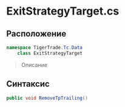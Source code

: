 
# ExitStrategyTarget.cs
## Расположение
```csharp
namespace TigerTrade.Tc.Data  
    class ExitStrategyTarget
```

> Описание

## Синтаксис
```csharp
public void RemoveTpTrailing()
```
